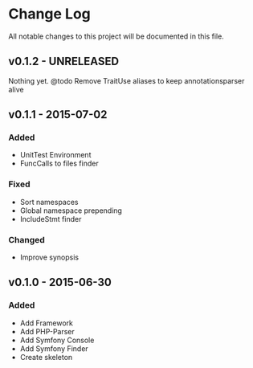 # Change Log
All notable changes to this project will be documented in this file.

## v0.1.2 - UNRELEASED
Nothing yet.
@todo Remove TraitUse aliases to keep annotationsparser alive

## v0.1.1 - 2015-07-02
### Added
- UnitTest Environment
- FuncCalls to files finder

### Fixed
- Sort namespaces
- Global namespace prepending
- IncludeStmt finder

### Changed
- Improve synopsis

## v0.1.0 - 2015-06-30
### Added
- Add Framework
- Add PHP-Parser
- Add Symfony Console
- Add Symfony Finder
- Create skeleton
